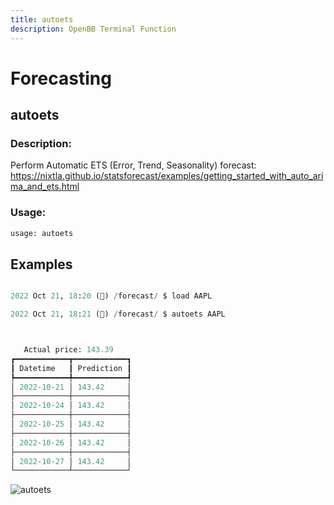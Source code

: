 ```yaml
---
title: autoets
description: OpenBB Terminal Function
---
```


# Forecasting

## autoets

### Description: 

Perform Automatic ETS (Error, Trend, Seasonality) forecast: https://nixtla.github.io/statsforecast/examples/getting_started_with_auto_arima_and_ets.html

### Usage: 
```python
usage: autoets
```



## Examples

```python

2022 Oct 21, 18:20 (🦋) /forecast/ $ load AAPL

2022 Oct 21, 18:21 (🦋) /forecast/ $ autoets AAPL



   Actual price: 143.39
┏━━━━━━━━━━━━┳━━━━━━━━━━━━┓
┃ Datetime   ┃ Prediction ┃
┡━━━━━━━━━━━━╇━━━━━━━━━━━━┩
│ 2022-10-21 │ 143.42     │
├────────────┼────────────┤
│ 2022-10-24 │ 143.42     │
├────────────┼────────────┤
│ 2022-10-25 │ 143.42     │
├────────────┼────────────┤
│ 2022-10-26 │ 143.42     │
├────────────┼────────────┤
│ 2022-10-27 │ 143.42     │
└────────────┴────────────┘

```

![autoets](https://user-images.githubusercontent.com/10517170/197297075-d141d735-0b35-43cc-bf4f-e746b6b1001e.png)

